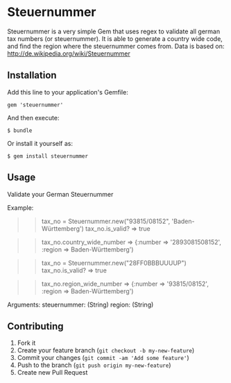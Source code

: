 # Steuernummer

Steuernummer is a very simple Gem that uses regex to validate all german tax numbers (or steuernummer).
It is able to generate a country wide code, and find the region where the steuernummer comes from.
Data is based on: http://de.wikipedia.org/wiki/Steuernummer


## Installation

Add this line to your application's Gemfile:

    gem 'steuernummer'

And then execute:

    $ bundle

Or install it yourself as:

    $ gem install steuernummer

## Usage

  Validate your German Steuernummer

  Example:
  >> tax_no = Steuernummer.new("93815/08152", 'Baden-Württemberg')
  >> tax_no.is_valid?
  >> => true

  >> tax_no.country_wide_number
  >> => {:number => '2893081508152', :region => Baden-Württemberg')

   >> tax_no = Steuernummer.new("28FF0BBBUUUUP")
   >> tax_no.is_valid?
   >>  => true


  >> tax_no.region_wide_number
  >>  => {:number => '93815/08152', :region => Baden-Württemberg')


  Arguments:
    steuernummer: (String)
    region: (String)


## Contributing

1. Fork it
2. Create your feature branch (`git checkout -b my-new-feature`)
3. Commit your changes (`git commit -am 'Add some feature'`)
4. Push to the branch (`git push origin my-new-feature`)
5. Create new Pull Request
